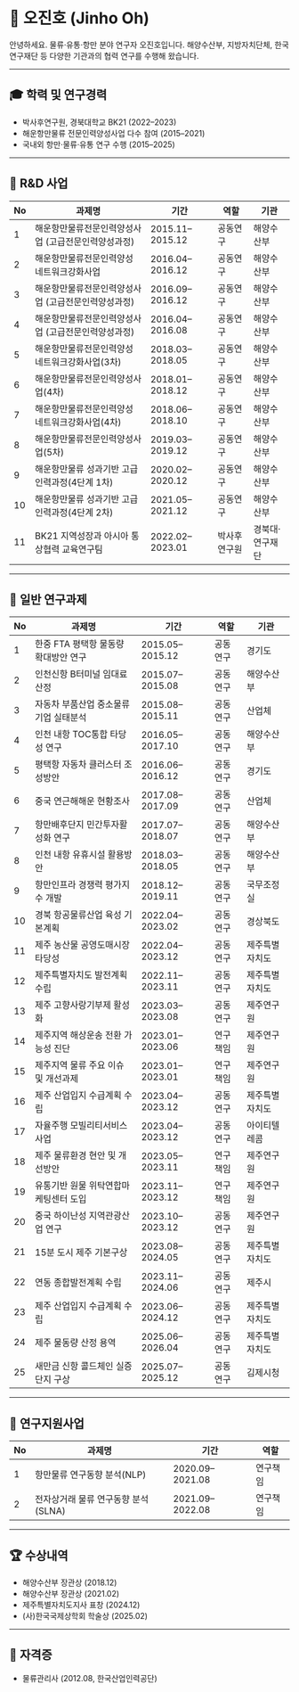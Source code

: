 # 🧭 오진호 (Jinho Oh)

안녕하세요. 물류·유통·항만 분야 연구자 오진호입니다.
해양수산부, 지방자치단체, 한국연구재단 등 다양한 기관과의 협력 연구를 수행해 왔습니다.

---

## 🎓 학력 및 연구경력
- 박사후연구원, 경북대학교 BK21 (2022–2023)
- 해운항만물류 전문인력양성사업 다수 참여 (2015–2021)
- 국내외 항만·물류·유통 연구 수행 (2015–2025)

---

## 🌿 R&D 사업

| No | 과제명 | 기간 | 역할 | 기관 |
|---|---|---|---|---|
|1| 해운항만물류전문인력양성사업 (고급전문인력양성과정) |2015.11–2015.12| 공동연구 | 해양수산부 |
|2| 해운항만물류전문인력양성 네트워크강화사업 |2016.04–2016.12| 공동연구 | 해양수산부 |
|3| 해운항만물류전문인력양성사업 (고급전문인력양성과정) |2016.09–2016.12| 공동연구 | 해양수산부 |
|4| 해운항만물류전문인력양성사업 (고급전문인력양성과정) |2016.04–2016.08| 공동연구 | 해양수산부 |
|5| 해운항만물류전문인력양성 네트워크강화사업(3차) |2018.03–2018.05| 공동연구 | 해양수산부 |
|6| 해운항만물류전문인력양성사업(4차) |2018.01–2018.12| 공동연구 | 해양수산부 |
|7| 해운항만물류전문인력양성 네트워크강화사업(4차) |2018.06–2018.10| 공동연구 | 해양수산부 |
|8| 해운항만물류전문인력양성사업(5차) |2019.03–2019.12| 공동연구 | 해양수산부 |
|9| 해운항만물류 성과기반 고급인력과정(4단계 1차) |2020.02–2020.12| 공동연구 | 해양수산부 |
|10| 해운항만물류 성과기반 고급인력과정(4단계 2차) |2021.05–2021.12| 공동연구 | 해양수산부 |
|11| BK21 지역성장과 아시아 통상협력 교육연구팀 |2022.02–2023.01| 박사후연구원 | 경북대·연구재단 |

---

## 📘 일반 연구과제

| No | 과제명 | 기간 | 역할 | 기관 |
|---|---|---|---|---|
|1| 한중 FTA 평택항 물동량 확대방안 연구 |2015.05–2015.12| 공동연구 | 경기도 |
|2| 인천신항 B터미널 임대료 산정 |2015.07–2015.08| 공동연구 | 해양수산부 |
|3| 자동차 부품산업 중소물류기업 실태분석 |2015.08–2015.11| 공동연구 | 산업체 |
|4| 인천 내항 TOC통합 타당성 연구 |2016.05–2017.10| 공동연구 | 해양수산부 |
|5| 평택항 자동차 클러스터 조성방안 |2016.06–2016.12| 공동연구 | 경기도 |
|6| 중국 연근해해운 현황조사 |2017.08–2017.09| 공동연구 | 산업체 |
|7| 항만배후단지 민간투자활성화 연구 |2017.07–2018.07| 공동연구 | 해양수산부 |
|8| 인천 내항 유휴시설 활용방안 |2018.03–2018.05| 공동연구 | 해양수산부 |
|9| 항만인프라 경쟁력 평가지수 개발 |2018.12–2019.11| 공동연구 | 국무조정실 |
|10| 경북 항공물류산업 육성 기본계획 |2022.04–2023.02| 공동연구 | 경상북도 |
|11| 제주 농산물 공영도매시장 타당성 |2022.04–2023.12| 공동연구 | 제주특별자치도 |
|12| 제주특별자치도 발전계획 수립 |2022.11–2023.11| 공동연구 | 제주특별자치도 |
|13| 제주 고향사랑기부제 활성화 |2023.03–2023.08| 공동연구 | 제주연구원 |
|14| 제주지역 해상운송 전환 가능성 진단 |2023.01–2023.06| 연구책임 | 제주연구원 |
|15| 제주지역 물류 주요 이슈 및 개선과제 |2023.01–2023.01| 연구책임 | 제주연구원 |
|16| 제주 산업입지 수급계획 수립 |2023.04–2023.12| 공동연구 | 제주특별자치도 |
|17| 자율주행 모빌리티서비스 사업 |2023.04–2023.12| 공동연구 | 아이티텔레콤 |
|18| 제주 물류환경 현안 및 개선방안 |2023.05–2023.11| 연구책임 | 제주연구원 |
|19| 유통기반 원물 위탁연합마케팅센터 도입 |2023.11–2023.12| 연구책임 | 제주연구원 |
|20| 중국 하이난성 지역관광산업 연구 |2023.10–2023.12| 공동연구 | 제주연구원 |
|21| 15분 도시 제주 기본구상 |2023.08–2024.05| 공동연구 | 제주특별자치도 |
|22| 연동 종합발전계획 수립 |2023.11–2024.06| 공동연구 | 제주시 |
|23| 제주 산업입지 수급계획 수립 |2023.06–2024.12| 공동연구 | 제주특별자치도 |
|24| 제주 물동량 산정 용역 |2025.06–2026.04| 공동연구 | 제주특별자치도 |
|25| 새만금 신항 콜드체인 실증단지 구상 |2025.07–2025.12| 공동연구 | 김제시청 |

---

## 📌 연구지원사업

| No | 과제명 | 기간 | 역할 |
|---|---|---|---|
|1| 항만물류 연구동향 분석(NLP) |2020.09–2021.08| 연구책임 |
|2| 전자상거래 물류 연구동향 분석(SLNA) |2021.09–2022.08| 연구책임 |

---

## 🏆 수상내역

- 해양수산부 장관상 (2018.12)
- 해양수산부 장관상 (2021.02)
- 제주특별자치도지사 표창 (2024.12)
- (사)한국국제상학회 학술상 (2025.02)

---

## 📑 자격증

- 물류관리사 (2012.08, 한국산업인력공단)
